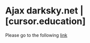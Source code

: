 # Ajax darksky.net | [cursor.education]
Please go to the following [link](https://helengladun.github.io/ajax-darksky/)
